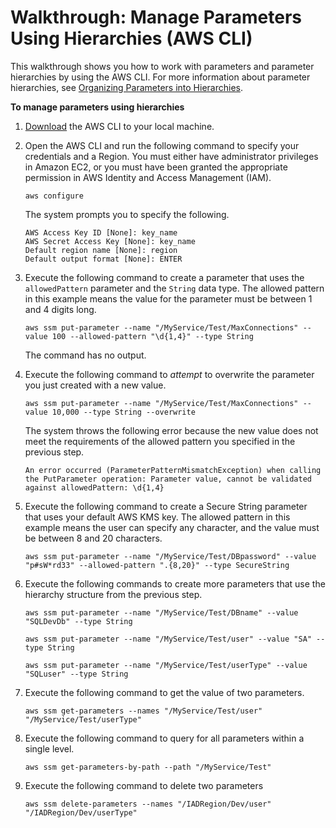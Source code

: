 # Walkthrough: Manage Parameters Using Hierarchies \(AWS CLI\)<a name="sysman-paramstore-walk-hierarchies"></a>

This walkthrough shows you how to work with parameters and parameter hierarchies by using the AWS CLI\. For more information about parameter hierarchies, see [Organizing Parameters into Hierarchies](sysman-paramstore-su-organize.md)\.

**To manage parameters using hierarchies**

1. [Download](https://aws.amazon.com/cli/) the AWS CLI to your local machine\.

1. Open the AWS CLI and run the following command to specify your credentials and a Region\. You must either have administrator privileges in Amazon EC2, or you must have been granted the appropriate permission in AWS Identity and Access Management \(IAM\)\.

   ```
   aws configure
   ```

   The system prompts you to specify the following\.

   ```
   AWS Access Key ID [None]: key_name
   AWS Secret Access Key [None]: key_name
   Default region name [None]: region
   Default output format [None]: ENTER
   ```

1. Execute the following command to create a parameter that uses the `allowedPattern` parameter and the `String` data type\. The allowed pattern in this example means the value for the parameter must be between 1 and 4 digits long\.

   ```
   aws ssm put-parameter --name "/MyService/Test/MaxConnections" --value 100 --allowed-pattern "\d{1,4}" --type String
   ```

   The command has no output\.

1. Execute the following command to *attempt* to overwrite the parameter you just created with a new value\.

   ```
   aws ssm put-parameter --name "/MyService/Test/MaxConnections" --value 10,000 --type String --overwrite
   ```

   The system throws the following error because the new value does not meet the requirements of the allowed pattern you specified in the previous step\.

   `An error occurred (ParameterPatternMismatchException) when calling the PutParameter operation: Parameter value, cannot be validated against allowedPattern: \d{1,4}`

1. Execute the following command to create a Secure String parameter that uses your default AWS KMS key\. The allowed pattern in this example means the user can specify any character, and the value must be between 8 and 20 characters\.

   ```
   aws ssm put-parameter --name "/MyService/Test/DBpassword" --value "p#sW*rd33" --allowed-pattern ".{8,20}" --type SecureString
   ```

1. Execute the following commands to create more parameters that use the hierarchy structure from the previous step\.

   ```
   aws ssm put-parameter --name "/MyService/Test/DBname" --value "SQLDevDb" --type String
   ```

   ```
   aws ssm put-parameter --name "/MyService/Test/user" --value "SA" --type String
   ```

   ```
   aws ssm put-parameter --name "/MyService/Test/userType" --value "SQLuser" --type String
   ```

1. Execute the following command to get the value of two parameters\.

   ```
   aws ssm get-parameters --names "/MyService/Test/user" "/MyService/Test/userType"
   ```

1. Execute the following command to query for all parameters within a single level\. 

   ```
   aws ssm get-parameters-by-path --path "/MyService/Test"
   ```

1. Execute the following command to delete two parameters

   ```
   aws ssm delete-parameters --names "/IADRegion/Dev/user" "/IADRegion/Dev/userType"
   ```